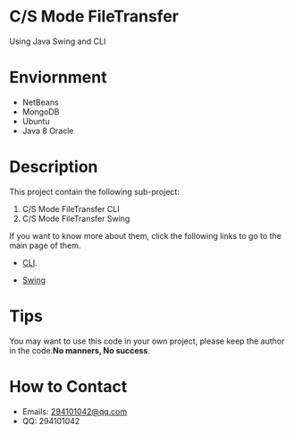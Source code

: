 
# C/S Mode FileTransfer
Using Java Swing and CLI
# Enviornment
 + NetBeans
 + MongoDB
 + Ubuntu
 + Java 8 Oracle

# Description
This project contain the following sub-project:

 1. C/S Mode FileTransfer CLI
 2. C/S Mode FileTransfer Swing

If you want to know more about them, click the following links to go to the main page of them.

+ [CLI](https://github.com/smileboywtu/CS-FileTransfer/tree/master/FileTransferClientCLI).

+ [Swing](https://github.com/smileboywtu/CS-FileTransfer/tree/master/FileTransferClient)

# Tips

You may want to use this code in your own project, please keep the author in the code.**No manners, No success**.

# How to Contact

  - Emails: 294101042@qq.com
  - QQ: 294101042
